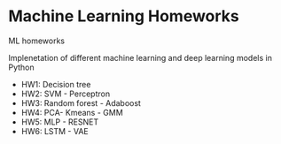 # Machine Learning Homeworks
ML homeworks

Implenetation of different machine learning and deep learning models in Python
- HW1: Decision tree
- HW2: SVM - Perceptron
- HW3: Random forest -  Adaboost 
- HW4: PCA- Kmeans - GMM
- HW5: MLP - RESNET
- HW6: LSTM - VAE
